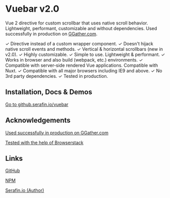 # Vuebar v2.0

Vue 2 directive for custom scrollbar that uses native scroll behavior. Lightweight, performant, customizable and without dependencies. Used successfully in production on [GGather.com](https://ggather.com/).

✓ Directive instead of a custom wrapper component.
✓ Doesn't hijack native scroll events and methods.
✓ Vertical & horizontal scrollbars (new in v2.0).
✓ Highly customizable.
✓ Simple to use. Lightweight & performant.
✓ Works in browser and also build (webpack, etc.) environments.
✓ Compatible with server-side rendered Vue applications. Compatible with Nuxt.
✓ Compatible with all major browsers including IE9 and above.
✓ No 3rd party dependencies.
✓ Tested in production.


## Installation, Docs & Demos

[Go to github.serafin.io/vuebar](http://github.serafin.io/vuebar/)



## Acknowledgements

[Used successfully in production on GGather.com](https://ggather.com/)

[Tested with the help of Browserstack](https://browserstack.com/)


## Links

[GitHub](https://github.com/DominikSerafin/vuebar)

[NPM](https://www.npmjs.com/package/vuebar)

[Serafin.io (Author)](https://serafin.io/)
